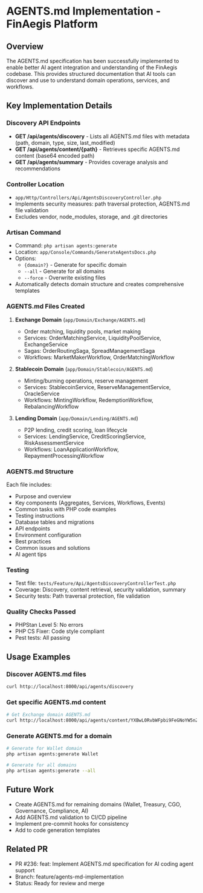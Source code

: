 # AGENTS.md Implementation - FinAegis Platform

## Overview
The AGENTS.md specification has been successfully implemented to enable better AI agent integration and understanding of the FinAegis codebase. This provides structured documentation that AI tools can discover and use to understand domain operations, services, and workflows.

## Key Implementation Details

### Discovery API Endpoints
- **GET /api/agents/discovery** - Lists all AGENTS.md files with metadata (path, domain, type, size, last_modified)
- **GET /api/agents/content/{path}** - Retrieves specific AGENTS.md content (base64 encoded path)
- **GET /api/agents/summary** - Provides coverage analysis and recommendations

### Controller Location
- `app/Http/Controllers/Api/AgentsDiscoveryController.php`
- Implements security measures: path traversal protection, AGENTS.md file validation
- Excludes vendor, node_modules, storage, and .git directories

### Artisan Command
- Command: `php artisan agents:generate`
- Location: `app/Console/Commands/GenerateAgentsDocs.php`
- Options:
  - `{domain?}` - Generate for specific domain
  - `--all` - Generate for all domains
  - `--force` - Overwrite existing files
- Automatically detects domain structure and creates comprehensive templates

### AGENTS.md Files Created
1. **Exchange Domain** (`app/Domain/Exchange/AGENTS.md`)
   - Order matching, liquidity pools, market making
   - Services: OrderMatchingService, LiquidityPoolService, ExchangeService
   - Sagas: OrderRoutingSaga, SpreadManagementSaga
   - Workflows: MarketMakerWorkflow, OrderMatchingWorkflow

2. **Stablecoin Domain** (`app/Domain/Stablecoin/AGENTS.md`)
   - Minting/burning operations, reserve management
   - Services: StablecoinService, ReserveManagementService, OracleService
   - Workflows: MintingWorkflow, RedemptionWorkflow, RebalancingWorkflow

3. **Lending Domain** (`app/Domain/Lending/AGENTS.md`)
   - P2P lending, credit scoring, loan lifecycle
   - Services: LendingService, CreditScoringService, RiskAssessmentService
   - Workflows: LoanApplicationWorkflow, RepaymentProcessingWorkflow

### AGENTS.md Structure
Each file includes:
- Purpose and overview
- Key components (Aggregates, Services, Workflows, Events)
- Common tasks with PHP code examples
- Testing instructions
- Database tables and migrations
- API endpoints
- Environment configuration
- Best practices
- Common issues and solutions
- AI agent tips

### Testing
- Test file: `tests/Feature/Api/AgentsDiscoveryControllerTest.php`
- Coverage: Discovery, content retrieval, security validation, summary
- Security tests: Path traversal protection, file validation

### Quality Checks Passed
- PHPStan Level 5: No errors
- PHP CS Fixer: Code style compliant
- Pest tests: All passing

## Usage Examples

### Discover AGENTS.md files
```bash
curl http://localhost:8000/api/agents/discovery
```

### Get specific AGENTS.md content
```bash
# Get Exchange domain AGENTS.md
curl http://localhost:8000/api/agents/content/YXBwL0RvbWFpbi9FeGNoYW5nZS9BR0VOVFMubWQ=
```

### Generate AGENTS.md for a domain
```bash
# Generate for Wallet domain
php artisan agents:generate Wallet

# Generate for all domains
php artisan agents:generate --all
```

## Future Work
- Create AGENTS.md for remaining domains (Wallet, Treasury, CGO, Governance, Compliance, AI)
- Add AGENTS.md validation to CI/CD pipeline
- Implement pre-commit hooks for consistency
- Add to code generation templates

## Related PR
- PR #236: feat: Implement AGENTS.md specification for AI coding agent support
- Branch: feature/agents-md-implementation
- Status: Ready for review and merge